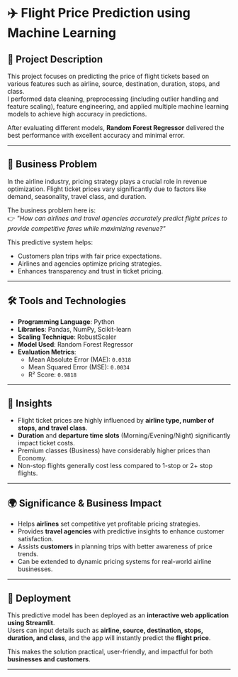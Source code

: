 # ✈️ Flight Price Prediction using Machine Learning

## 📌 Project Description
This project focuses on predicting the price of flight tickets based on various features such as airline, source, destination, duration, stops, and class.  
I performed data cleaning, preprocessing (including outlier handling and feature scaling), feature engineering, and applied multiple machine learning models to achieve high accuracy in predictions.  

After evaluating different models, **Random Forest Regressor** delivered the best performance with excellent accuracy and minimal error.

---

## 💼 Business Problem
In the airline industry, pricing strategy plays a crucial role in revenue optimization. Flight ticket prices vary significantly due to factors like demand, seasonality, travel class, and duration.  

The business problem here is:  
👉 *"How can airlines and travel agencies accurately predict flight prices to provide competitive fares while maximizing revenue?"*  

This predictive system helps:  
- Customers plan trips with fair price expectations.  
- Airlines and agencies optimize pricing strategies.  
- Enhances transparency and trust in ticket pricing.  

---

## 🛠️ Tools and Technologies
- **Programming Language**: Python  
- **Libraries**: Pandas, NumPy, Scikit-learn  
- **Scaling Technique**: RobustScaler  
- **Model Used**: Random Forest Regressor  
- **Evaluation Metrics**:  
  - Mean Absolute Error (MAE): `0.0318`  
  - Mean Squared Error (MSE): `0.0034`  
  - R² Score: `0.9818`  

---

## 🔎 Insights
- Flight ticket prices are highly influenced by **airline type, number of stops, and travel class**.  
- **Duration** and **departure time slots** (Morning/Evening/Night) significantly impact ticket costs.  
- Premium classes (Business) have considerably higher prices than Economy.  
- Non-stop flights generally cost less compared to 1-stop or 2+ stop flights.  

---

## 🌍 Significance & Business Impact
- Helps **airlines** set competitive yet profitable pricing strategies.  
- Provides **travel agencies** with predictive insights to enhance customer satisfaction.  
- Assists **customers** in planning trips with better awareness of price trends.  
- Can be extended to dynamic pricing systems for real-world airline businesses.  

---

## 🚀 Deployment
This predictive model has been deployed as an **interactive web application using Streamlit**.  
Users can input details such as **airline, source, destination, stops, duration, and class**, and the app will instantly predict the **flight price**.  

This makes the solution practical, user-friendly, and impactful for both **businesses and customers**.

---
